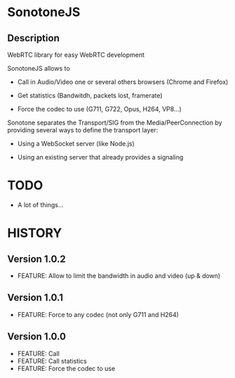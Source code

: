 # SonotoneJS

## Description

WebRTC library for easy WebRTC development

SonotoneJS allows to

- Call in Audio/Video one or several others browsers (Chrome and Firefox)

- Get statistics (Bandwitdh, packets lost, framerate)

- Force the codec to use (G711, G722, Opus, H264, VP8...)

Sonotone separates the Transport/SIG from the Media/PeerConnection by providing several ways to define the transport layer:

- Using a WebSocket server (like Node.js)

- Using an existing server that already provides a signaling

# TODO
 - A lot of things...

# HISTORY

## Version 1.0.2
 - FEATURE: Allow to limit the bandwidth in audio and video (up & down)

## Version 1.0.1
 - FEATURE: Force to any codec (not only G711 and H264)

## Version 1.0.0
 - FEATURE: Call
 - FEATURE: Call statistics
 - FEATURE: Force the codec to use

